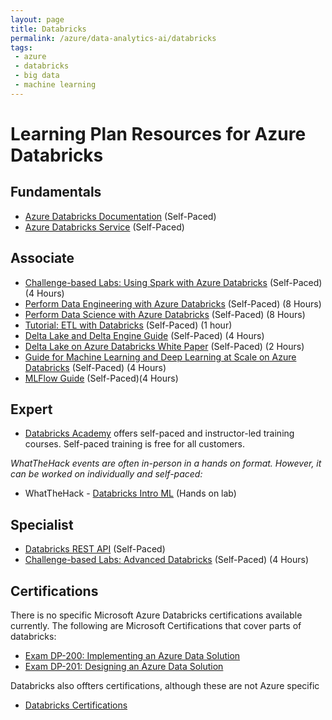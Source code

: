 ```yaml
---
layout: page
title: Databricks
permalink: /azure/data-analytics-ai/databricks
tags: 
 - azure
 - databricks
 - big data
 - machine learning
---
```



# Learning Plan Resources for Azure Databricks

## Fundamentals

* [Azure Databricks Documentation](https://docs.microsoft.com/en-us/azure/azure-databricks/) (Self-Paced)
* [Azure Databricks Service](https://azure.microsoft.com/en-us/services/databricks/) (Self-Paced)

## Associate

* [Challenge-based Labs: Using Spark with Azure Databricks](https://github.com/microsoft/WhatTheHack/tree/master/008-DatabricksIntroML) (Self-Paced) (4 Hours)
* [Perform Data Engineering with Azure Databricks](https://docs.microsoft.com/en-us/learn/paths/data-engineer-azure-databricks/) (Self-Paced) (8 Hours)
* [Perform Data Science with Azure Databricks](https://docs.microsoft.com/en-us/learn/paths/perform-data-science-azure-databricks/) (Self-Paced) (8 Hours)
* [Tutorial: ETL with Databricks](https://docs.microsoft.com/en-us/azure/databricks/scenarios/databricks-extract-load-sql-data-warehouse) (Self-Paced) (1 hour)
* [Delta Lake and Delta Engine Guide](https://docs.microsoft.com/en-us/azure/databricks/delta/) (Self-Paced) (4 Hours)
* [Delta Lake on Azure Databricks White Paper](https://azure.microsoft.com/en-in/resources/delta-lake-on-azure-databricks/) (Self-Paced) (2 Hours)
* [Guide for Machine Learning and Deep Learning at Scale on Azure Databricks](https://docs.microsoft.com/en-us/azure/databricks/applications/machine-learning/) (Self-Paced) (4 Hours)
* [MLFlow Guide](https://docs.microsoft.com/en-us/azure/databricks/applications/mlflow/) (Self-Paced)(4 Hours)

## Expert
* [Databricks Academy](https://academy.databricks.com/) offers self-paced and instructor-led training courses. Self-paced training is free for all customers.

_WhatTheHack events are often in-person in a hands on format. However, it can be worked on individually and self-paced:_
* WhatTheHack - [Databricks Intro ML](https://github.com/microsoft/WhatTheHack/tree/master/008-DatabricksIntroML) (Hands on lab)

## Specialist

* [Databricks REST API](https://docs.microsoft.com/en-us/azure/databricks/dev-tools/api/) (Self-Paced)
* [Challenge-based Labs: Advanced Databricks](https://github.com/annedroid/Ready2019_AA_AI319) (Self-Paced) (4 Hours)

## Certifications
There is no specific Microsoft Azure Databricks certifications available currently. The following are Microsoft Certifications that cover parts of databricks:
* [Exam DP-200: Implementing an Azure Data Solution](https://docs.microsoft.com/en-us/learn/certifications/exams/dp-200)
* [Exam DP-201: Designing an Azure Data Solution](https://docs.microsoft.com/en-us/learn/certifications/exams/dp-201)

Databricks also offters certifications, although these are not Azure specific
* [Databricks Certifications](https://academy.databricks.com/category/certifications)

